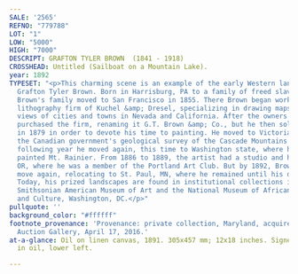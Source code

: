 ```yaml
---
SALE: '2565'
REFNO: "779788"
LOT: "1"
LOW: "5000"
HIGH: "7000"
DESCRIPT: GRAFTON TYLER BROWN  (1841 - 1918)
CROSSHEAD: Untitled (Sailboat on a Mountain Lake).
year: 1892
TYPESET: "<p>This charming scene is an example of the early Western landscapes of
  Grafton Tyler Brown. Born in Harrisburg, PA to a family of freed slaves from Maryland,
  Brown's family moved to San Francisco in 1855. There Brown began working for the
  lithography firm of Kuchel &amp; Dresel, specializing in drawing maps and bird's-eye
  views of cities and towns in Nevada and California. After the owners' death, Brown
  purchased the firm, renaming it G.T. Brown &amp; Co., but he then sold the business
  in 1879 in order to devote his time to painting. He moved to Victoria, BC, joining
  the Canadian government's geological survey of the Cascade Mountains in 1883. The
  following year he moved again, this time to Washington state, where he frequently
  painted Mt. Rainier. From 1886 to 1889, the artist had a studio and home in Portland,
  OR, where he was a member of the Portland Art Club. But by 1892, Brown was on the
  move again, relocating to St. Paul, MN, where he remained until his death in 1918.
  Today, his prized landscapes are found in institutional collections including the
  Smithsonian American Museum of Art and the National Museum of African American History
  and Culture, Washington, DC.</p>"
pullquote: ''
background_color: "#ffffff"
footnote_provenance: 'Provenance: private collection, Maryland, acquired at Clars
  Auction Gallery, April 17, 2016.'
at-a-glance: Oil on linen canvas, 1891. 305x457 mm; 12x18 inches. Signed and dated
  in oil, lower left.

---
```

